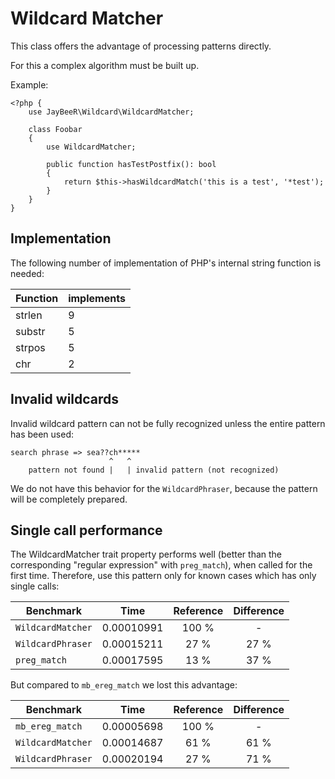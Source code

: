 Wildcard Matcher
================

This class offers the advantage of processing patterns directly.

For this a complex algorithm must be built up.

Example:

    <?php {
        use JayBeeR\Wildcard\WildcardMatcher;
        
        class Foobar
        {
            use WildcardMatcher;
            
            public function hasTestPostfix(): bool
            {
                return $this->hasWildcardMatch('this is a test', '*test');
            }   
        }
    }
        

Implementation
--------------

The following number of implementation of PHP's internal string function is needed:

| Function | implements |
|----------|------------|
| strlen   | 9          |
| substr   | 5          |
| strpos   | 5          |
| chr      | 2          |
 

Invalid wildcards
-----------------

Invalid wildcard pattern can not be fully recognized unless the entire pattern has been used:

    search phrase => sea??ch*****
                          ^   ^
        pattern not found |   | invalid pattern (not recognized)

We do not have this behavior for the `WildcardPhraser`, because the pattern will be completely prepared.


Single call performance
-----------------------

The WildcardMatcher trait property performs well (better than the corresponding "regular expression" with `preg_match`),
when called for the first time. Therefore, use this pattern only for known cases which has only single calls:

| Benchmark         | Time       | Reference | Difference  |   
|-------------------|------------|:---------:|:-----------:|
| `WildcardMatcher` | 0.00010991 |   100 %   | -           | 
| `WildcardPhraser` | 0.00015211 |    27 %   | 27 %        | 
|      `preg_match` | 0.00017595 |    13 %   | 37 %        | 


But compared to `mb_ereg_match` we lost this advantage:

| Benchmark         | Time       | Reference | Difference  | 
|-------------------|------------|:---------:|:-----------:|
|   `mb_ereg_match` | 0.00005698 |   100 %   | -           |
| `WildcardMatcher` | 0.00014687 |    61 %   | 61 %        |
| `WildcardPhraser` | 0.00020194 |    27 %   | 71 %        |
